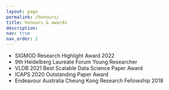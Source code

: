 ```yaml
---
layout: page
permalink: /honours/
title: honours & awards
description:
nav: true
nav_order: 2
---
```


<ul>
    <li>SIGMOD Research Highlight Award 2022</li>
    <li>9th Heidelberg Laureate Forum Young Researcher</li>
    <li>VLDB 2021 Best Scalable Data Science Paper Award</li>
    <li>ICAPS 2020 Outstanding Paper Award</li>
    <li>Endeavour Australia Cheung Kong Research Fellowship 2018</li>
</ul>
